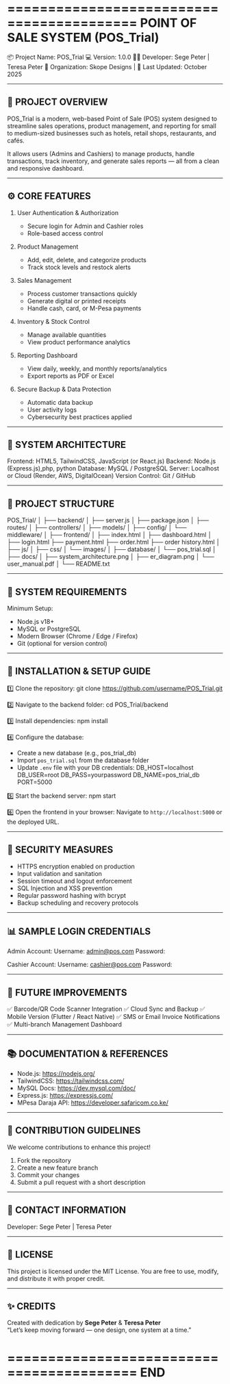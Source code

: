 ==========================================
           POINT OF SALE SYSTEM (POS_Trial)
==========================================

📦 Project Name: POS_Trial
💻 Version: 1.0.0
🧑‍💻 Developer: Sege Peter | Teresa Peter
🏢 Organization: Skope Designs |
📅 Last Updated: October 2025

------------------------------------------
🧭 PROJECT OVERVIEW
------------------------------------------
POS_Trial is a modern, web-based Point of Sale (POS) system designed to streamline
sales operations, product management, and reporting for small to medium-sized 
businesses such as hotels, retail shops, restaurants, and cafés.

It allows users (Admins and Cashiers) to manage products, handle transactions, 
track inventory, and generate sales reports — all from a clean and responsive 
dashboard.

------------------------------------------
⚙️ CORE FEATURES
------------------------------------------
1. User Authentication & Authorization
   - Secure login for Admin and Cashier roles
   - Role-based access control

2. Product Management
   - Add, edit, delete, and categorize products
   - Track stock levels and restock alerts

3. Sales Management
   - Process customer transactions quickly
   - Generate digital or printed receipts
   - Handle cash, card, or M-Pesa payments

4. Inventory & Stock Control
   - Manage available quantities
   - View product performance analytics

5. Reporting Dashboard
   - View daily, weekly, and monthly reports/analytics
   - Export reports as PDF or Excel

6. Secure Backup & Data Protection
   - Automatic data backup
   - User activity logs
   - Cybersecurity best practices applied

------------------------------------------
🧩 SYSTEM ARCHITECTURE
------------------------------------------
Frontend:   HTML5, TailwindCSS, JavaScript (or React.js)
Backend:    Node.js (Express.js),php, python
Database:   MySQL / PostgreSQL
Server:     Localhost or Cloud (Render, AWS, DigitalOcean)
Version Control: Git / GitHub

------------------------------------------
📁 PROJECT STRUCTURE
------------------------------------------
POS_Trial/
│
├── backend/
│   ├── server.js
│   ├── package.json
│   ├── routes/
│   ├── controllers/
│   ├── models/
│   ├── config/
│   └── middleware/
│
├── frontend/
│   ├── index.html
│   ├── dashboard.html
│   ├── login.html
    ├── payment.html
    ├── order.html
    ├── order history.html
│   ├── js/
│   ├── css/
│   └── images/
│
├── database/
│   └── pos_trial.sql
│
├── docs/
│   ├── system_architecture.png
│   ├── er_diagram.png
│   └── user_manual.pdf
│
└── README.txt

------------------------------------------
🧠 SYSTEM REQUIREMENTS
------------------------------------------
Minimum Setup:
- Node.js v18+
- MySQL or PostgreSQL
- Modern Browser (Chrome / Edge / Firefox)
- Git (optional for version control)

------------------------------------------
🚀 INSTALLATION & SETUP GUIDE
------------------------------------------

1️⃣ Clone the repository:
   git clone https://github.com/username/POS_Trial.git

2️⃣ Navigate to the backend folder:
   cd POS_Trial/backend

3️⃣ Install dependencies:
   npm install

4️⃣ Configure the database:
   - Create a new database (e.g., pos_trial_db)
   - Import `pos_trial.sql` from the database folder
   - Update `.env` file with your DB credentials:
     DB_HOST=localhost
     DB_USER=root
     DB_PASS=yourpassword
     DB_NAME=pos_trial_db
     PORT=5000

5️⃣ Start the backend server:
   npm start

6️⃣ Open the frontend in your browser:
   Navigate to `http://localhost:5000` or the deployed URL.

------------------------------------------
🔐 SECURITY MEASURES
------------------------------------------
- HTTPS encryption enabled on production
- Input validation and sanitation
- Session timeout and logout enforcement
- SQL Injection and XSS prevention
- Regular password hashing with bcrypt
- Backup scheduling and recovery protocols

------------------------------------------
📊 SAMPLE LOGIN CREDENTIALS
------------------------------------------
Admin Account:
   Username: admin@pos.com
   Password: 

Cashier Account:
   Username: cashier@pos.com
   Password: 

------------------------------------------
🧾 FUTURE IMPROVEMENTS
------------------------------------------
✅ Barcode/QR Code Scanner Integration
✅ Cloud Sync and Backup
✅ Mobile Version (Flutter / React Native)
✅ SMS or Email Invoice Notifications
✅ Multi-branch Management Dashboard

------------------------------------------
📚 DOCUMENTATION & REFERENCES
------------------------------------------
- Node.js: https://nodejs.org/
- TailwindCSS: https://tailwindcss.com/
- MySQL Docs: https://dev.mysql.com/doc/
- Express.js: https://expressjs.com/
- MPesa Daraja API: https://developer.safaricom.co.ke/

------------------------------------------
🤝 CONTRIBUTION GUIDELINES
------------------------------------------
We welcome contributions to enhance this project!

1. Fork the repository
2. Create a new feature branch
3. Commit your changes
4. Submit a pull request with a short description

------------------------------------------
📧 CONTACT INFORMATION
------------------------------------------
Developer: Sege Peter  | Teresa Peter


------------------------------------------
📄 LICENSE
------------------------------------------
This project is licensed under the MIT License.
You are free to use, modify, and distribute it with proper credit.

------------------------------------------
✨ CREDITS
------------------------------------------
Created with dedication by **Sege Peter** & **Teresa Peter**  
“Let’s keep moving forward — one design, one system at a time.”

==========================================
END 
==========================================
